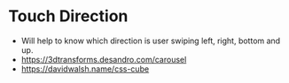 # Touch Direction
- Will help to know which direction is user swiping left, right, bottom and up.
- https://3dtransforms.desandro.com/carousel
- https://davidwalsh.name/css-cube